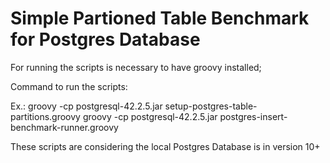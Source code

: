 # Simple Partioned Table Benchmark for Postgres Database

For running the scripts is necessary to have groovy installed;

Command to run the scripts:

Ex.:
groovy -cp postgresql-42.2.5.jar setup-postgres-table-partitions.groovy
groovy -cp postgresql-42.2.5.jar postgres-insert-benchmark-runner.groovy

These scripts are considering the local Postgres Database is in version 10+


